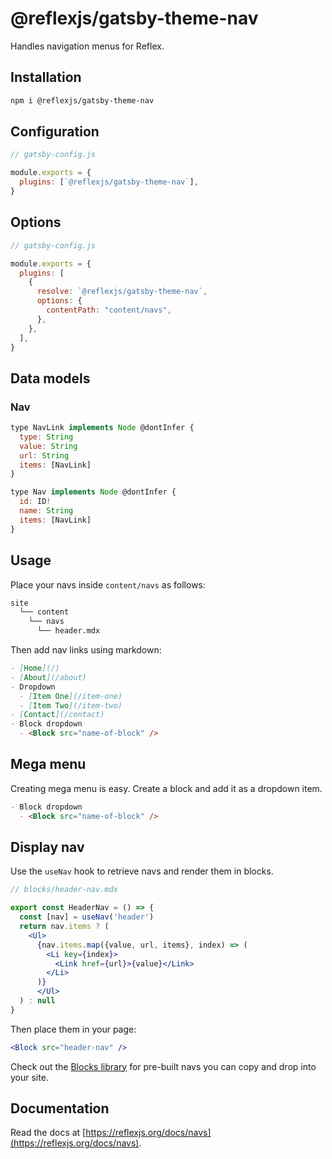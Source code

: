 # @reflexjs/gatsby-theme-nav

Handles navigation menus for Reflex.

## Installation

```sh
npm i @reflexjs/gatsby-theme-nav
```

## Configuration

```js
// gatsby-config.js

module.exports = {
  plugins: [`@reflexjs/gatsby-theme-nav`],
}
```

## Options

```js
// gatsby-config.js

module.exports = {
  plugins: [
    {
      resolve: `@reflexjs/gatsby-theme-nav`,
      options: {
        contentPath: "content/navs",
      },
    },
  ],
}
```

## Data models

### Nav

```js
type NavLink implements Node @dontInfer {
  type: String
  value: String
  url: String
  items: [NavLink]
}

type Nav implements Node @dontInfer {
  id: ID!
  name: String
  items: [NavLink]
}
```

## Usage

Place your navs inside `content/navs` as follows:

```sh
site
  └── content
    └── navs
      └── header.mdx
```

Then add nav links using markdown:

```md
- [Home](/)
- [About](/about)
- Dropdown
  - [Item One](/item-one)
  - [Item Two](/item-two)
- [Contact](/contact)
- Block dropdown
  - <Block src="name-of-block" />
```

## Mega menu

Creating mega menu is easy. Create a block and add it as a dropdown item.

```md
- Block dropdown
  - <Block src="name-of-block" />
```

## Display nav

Use the `useNav` hook to retrieve navs and render them in blocks.

```jsx
// blocks/header-nav.mdx

export const HeaderNav = () => {
  const [nav] = useNav('header')
  return nav.items ? (
    <Ul>
      {nav.items.map({value, url, items}, index) => (
        <Li key={index}>
          <Link href={url}>{value}</Link>
        </Li>
      )}
      </Ul>
  ) : null
}
```

Then place them in your page:

```jsx
<Block src="header-nav" />
```

Check out the [Blocks library](https://reflexjs.org/library/blocks) for pre-built navs you can copy and drop into your site.

## Documentation

Read the docs at [https://reflexjs.org/docs/navs](https://reflexjs.org/docs/navs).
